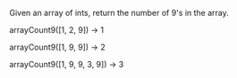 Given an array of ints, return the number of 9's in the array.

arrayCount9([1, 2, 9]) → 1

arrayCount9([1, 9, 9]) → 2

arrayCount9([1, 9, 9, 3, 9]) → 3
